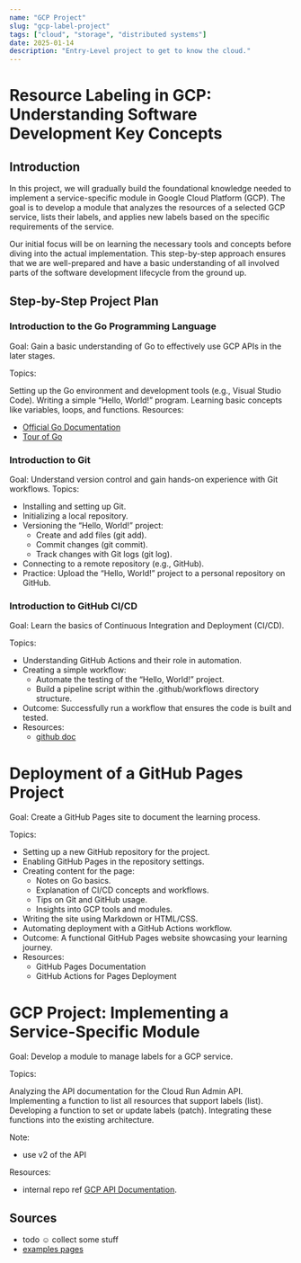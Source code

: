 ```yaml
---
name: "GCP Project"
slug: "gcp-label-project"
tags: ["cloud", "storage", "distributed systems"]
date: 2025-01-14
description: "Entry-Level project to get to know the cloud."
---
```

# Resource Labeling in GCP: Understanding Software Development Key Concepts
## Introduction

In this project, we will gradually build the foundational knowledge needed to implement a service-specific module in Google Cloud Platform (GCP). 
The goal is to develop a module that analyzes the resources of a selected GCP service, lists their labels, and applies new labels based on the specific requirements of the service.

Our initial focus will be on learning the necessary tools and concepts before diving into the actual implementation. 
This step-by-step approach ensures that we are well-prepared and have a basic understanding of all involved parts of the software development lifecycle from the ground up.

## Step-by-Step Project Plan

### Introduction to the Go Programming Language
Goal: Gain a basic understanding of Go to effectively use GCP APIs in the later stages.

Topics:

Setting up the Go environment and development tools (e.g., Visual Studio Code).
Writing a simple “Hello, World!” program.
Learning basic concepts like variables, loops, and functions.
Resources:
- [Official Go Documentation](https://go.dev/doc/)
- [Tour of Go](https://go.dev/tour/welcome/1)

### Introduction to Git
Goal: Understand version control and gain hands-on experience with Git workflows.
Topics:

- Installing and setting up Git.
- Initializing a local repository.
- Versioning the “Hello, World!” project:
    - Create and add files (git add).
    - Commit changes (git commit).
    - Track changes with Git logs (git log).
- Connecting to a remote repository (e.g., GitHub).
- Practice: Upload the “Hello, World!” project to a personal repository on GitHub.

### Introduction to GitHub CI/CD
Goal: Learn the basics of Continuous Integration and Deployment (CI/CD).

Topics:

- Understanding GitHub Actions and their role in automation.
- Creating a simple workflow:
    - Automate the testing of the “Hello, World!” project.
    - Build a pipeline script within the .github/workflows directory structure.
- Outcome: Successfully run a workflow that ensures the code is built and tested.
- Resources:
    - [github doc](https://docs.github.com/en/actions)

#  Deployment of a GitHub Pages Project

Goal: Create a GitHub Pages site to document the learning process.

Topics:

- Setting up a new GitHub repository for the project.
- Enabling GitHub Pages in the repository settings.
- Creating content for the page:
    - Notes on Go basics.
    - Explanation of CI/CD concepts and workflows.
    - Tips on Git and GitHub usage.
    - Insights into GCP tools and modules.
- Writing the site using Markdown or HTML/CSS.
- Automating deployment with a GitHub Actions workflow.
- Outcome: A functional GitHub Pages website showcasing your learning journey.
- Resources:
    - GitHub Pages Documentation
    - GitHub Actions for Pages Deployment

# GCP Project: Implementing a Service-Specific Module
Goal: Develop a module to manage labels for a GCP service.

Topics:

Analyzing the API documentation for the Cloud Run Admin API.
Implementing a function to list all resources that support labels (list).
Developing a function to set or update labels (patch).
Integrating these functions into the existing architecture.

Note:
- use v2 of the API

Resources:
- internal repo ref
[GCP API Documentation](https://cloud.google.com/run/docs/reference/rest).

## Sources

- todo ☺️ collect some stuff
- [examples pages](https://soockee.github.io/golang-knowledge/)
